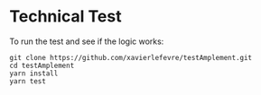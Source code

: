 # Technical Test

To run the test and see if the logic works:
```
git clone https://github.com/xavierlefevre/testAmplement.git
cd testAmplement
yarn install
yarn test
```
